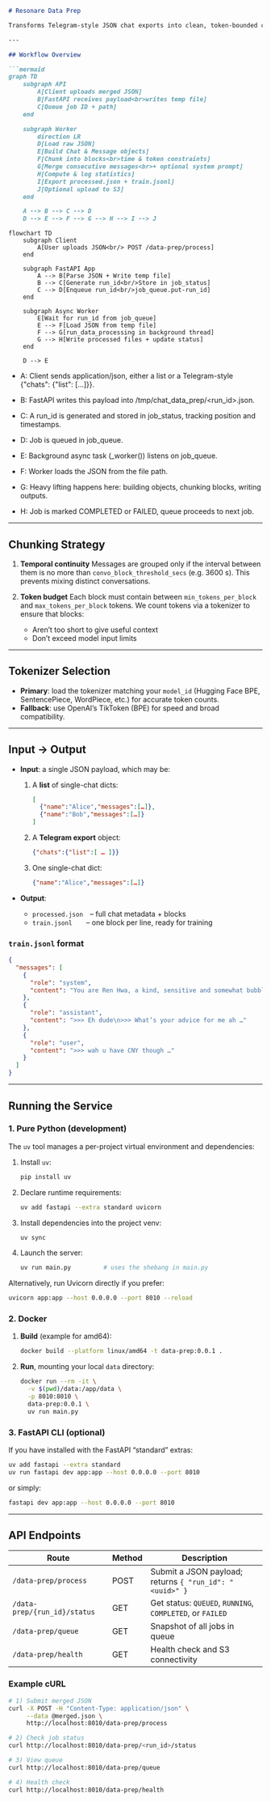 ```markdown
# Resonare Data Prep

Transforms Telegram-style JSON chat exports into clean, token-bounded conversation blocks suitable for LLM fine-tuning.

---

## Workflow Overview

```mermaid
graph TD
    subgraph API
        A[Client uploads merged JSON]
        B[FastAPI receives payload<br>writes temp file]
        C[Queue job ID + path]
    end

    subgraph Worker
        direction LR
        D[Load raw JSON]
        E[Build Chat & Message objects]
        F[Chunk into blocks<br>time & token constraints]
        G[Merge consecutive messages<br>+ optional system prompt]
        H[Compute & log statistics]
        I[Export processed.json + train.jsonl]
        J[Optional upload to S3]
    end

    A --> B --> C --> D
    D --> E --> F --> G --> H --> I --> J
```

```mermaid
flowchart TD
    subgraph Client
        A[User uploads JSON<br/> POST /data-prep/process]
    end

    subgraph FastAPI App
        A --> B[Parse JSON + Write temp file]
        B --> C[Generate run_id<br/>Store in job_status]
        C --> D[Enqueue run_id<br/>job_queue.put-run_id]
    end

    subgraph Async Worker
        E[Wait for run_id from job_queue]
        E --> F[Load JSON from temp file]
        F --> G[run_data_processing in background thread]
        G --> H[Write processed files + update status]
    end

    D --> E
```
* A: Client sends application/json, either a list or a Telegram-style {"chats": {"list": [...]}}.

* B: FastAPI writes this payload into /tmp/chat_data_prep/<run_id>.json.

* C: A run_id is generated and stored in job_status, tracking position and timestamps.

* D: Job is queued in job_queue.

* E: Background async task (_worker()) listens on job_queue.

* F: Worker loads the JSON from the file path.

* G: Heavy lifting happens here: building objects, chunking blocks, writing outputs.

* H: Job is marked COMPLETED or FAILED, queue proceeds to next job.

---

## Chunking Strategy

1. **Temporal continuity**
   Messages are grouped only if the interval between them is no more than `convo_block_threshold_secs` (e.g. 3600 s). This prevents mixing distinct conversations.

2. **Token budget**
   Each block must contain between `min_tokens_per_block` and `max_tokens_per_block` tokens. We count tokens via a tokenizer to ensure that blocks:

   * Aren’t too short to give useful context
   * Don’t exceed model input limits

---

## Tokenizer Selection

* **Primary**: load the tokenizer matching your `model_id` (Hugging Face BPE, SentencePiece, WordPiece, etc.) for accurate token counts.
* **Fallback**: use OpenAI’s TikToken (BPE) for speed and broad compatibility.

---

## Input → Output

* **Input**: a single JSON payload, which may be:

  1. A **list** of single-chat dicts:

     ```json
     [
       {"name":"Alice","messages":[…]},
       {"name":"Bob","messages":[…]}
     ]
     ```
  2. A **Telegram export** object:

     ```json
     {"chats":{"list":[ … ]}}
     ```
  3. One single-chat dict:

     ```json
     {"name":"Alice","messages":[…]}
     ```

* **Output**:

  * `processed.json` – full chat metadata + blocks
  * `train.jsonl`  – one block per line, ready for training

### `train.jsonl` format

```json
{
  "messages": [
    {
      "role": "system",
      "content": "You are Ren Hwa, a kind, sensitive and somewhat bubbly guy."
    },
    {
      "role": "assistant",
      "content": ">>> Eh dude\n>>> What’s your advice for me ah …"
    },
    {
      "role": "user",
      "content": ">>> wah u have CNY though …"
    }
  ]
}
```

---

## Running the Service

### 1. Pure Python (development)

The `uv` tool manages a per-project virtual environment and dependencies:

1. Install `uv`:

   ```bash
   pip install uv
   ```
2. Declare runtime requirements:

   ```bash
   uv add fastapi --extra standard uvicorn
   ```
3. Install dependencies into the project venv:

   ```bash
   uv sync
   ```
4. Launch the server:

   ```bash
   uv run main.py         # uses the shebang in main.py
   ```

Alternatively, run Uvicorn directly if you prefer:

```bash
uvicorn app:app --host 0.0.0.0 --port 8010 --reload
```

### 2. Docker

1. **Build** (example for amd64):

   ```bash
   docker build --platform linux/amd64 -t data-prep:0.0.1 .
   ```
2. **Run**, mounting your local `data` directory:

   ```bash
   docker run --rm -it \
     -v $(pwd)/data:/app/data \
     -p 8010:8010 \
     data-prep:0.0.1 \
     uv run main.py
   ```

### 3. FastAPI CLI (optional)

If you have installed with the FastAPI “standard” extras:

```bash
uv add fastapi --extra standard
uv run fastapi dev app:app --host 0.0.0.0 --port 8010
```

or simply:

```bash
fastapi dev app:app --host 0.0.0.0 --port 8010
```

---

## API Endpoints

| Route                        | Method | Description                                               |
| ---------------------------- | ------ | --------------------------------------------------------- |
| `/data-prep/process`         | POST   | Submit a JSON payload; returns `{ "run_id": "<uuid>" }`   |
| `/data-prep/{run_id}/status` | GET    | Get status: `QUEUED`, `RUNNING`, `COMPLETED`, or `FAILED` |
| `/data-prep/queue`           | GET    | Snapshot of all jobs in queue                             |
| `/data-prep/health`          | GET    | Health check and S3 connectivity                          |

### Example cURL

```bash
# 1) Submit merged JSON
curl -X POST -H "Content-Type: application/json" \
     --data @merged.json \
     http://localhost:8010/data-prep/process

# 2) Check job status
curl http://localhost:8010/data-prep/<run_id>/status

# 3) View queue
curl http://localhost:8010/data-prep/queue

# 4) Health check
curl http://localhost:8010/data-prep/health
```
